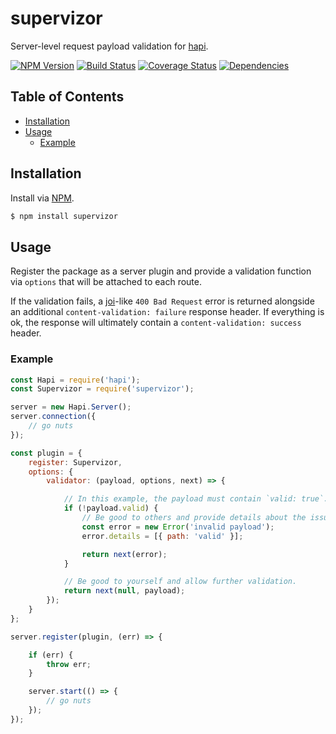 # supervizor
Server-level request payload validation for [hapi](https://github.com/hapijs/hapi).

[![NPM Version][fury-img]][fury-url] [![Build Status][travis-img]][travis-url] [![Coverage Status][coveralls-img]][coveralls-url] [![Dependencies][david-img]][david-url]

## Table of Contents

- [Installation](#installation)
- [Usage](#usage)
  - [Example](#example)

## Installation
Install via [NPM](https://www.npmjs.org).

```sh
$ npm install supervizor
```

## Usage

Register the package as a server plugin and provide a validation function via `options` that will be attached to each route.

If the validation fails, a [joi](https://github.com/hapijs/joi)-like `400 Bad Request` error is returned alongside an additional `content-validation: failure` response header. If everything is ok, the response will ultimately contain a `content-validation: success` header.

### Example

```js
const Hapi = require('hapi');
const Supervizor = require('supervizor');

server = new Hapi.Server();
server.connection({
    // go nuts
});

const plugin = {
    register: Supervizor,
    options: {
        validator: (payload, options, next) => {

            // In this example, the payload must contain `valid: true`.
            if (!payload.valid) {
                // Be good to others and provide details about the issue.
                const error = new Error('invalid payload');
                error.details = [{ path: 'valid' }];

                return next(error);
            }

            // Be good to yourself and allow further validation.
            return next(null, payload);
        });
    }
};

server.register(plugin, (err) => {

    if (err) {
        throw err;
    }

    server.start(() => {
        // go nuts
    });
});
```

[coveralls-img]: https://coveralls.io/repos/ruiquelhas/supervizor/badge.svg
[coveralls-url]: https://coveralls.io/github/ruiquelhas/supervizor
[david-img]: https://david-dm.org/ruiquelhas/supervizor.svg
[david-url]: https://david-dm.org/ruiquelhas/supervizor
[fury-img]: https://badge.fury.io/js/supervizor.svg
[fury-url]: https://badge.fury.io/js/supervizor
[travis-img]: https://travis-ci.org/ruiquelhas/supervizor.svg
[travis-url]: https://travis-ci.org/ruiquelhas/supervizor

